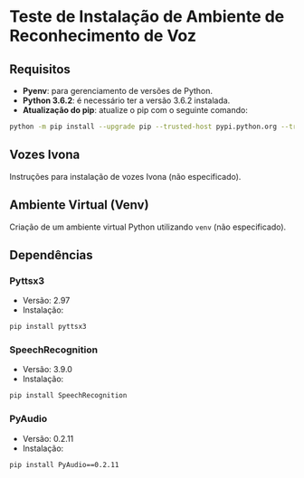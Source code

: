 
# Teste de Instalação de Ambiente de Reconhecimento de Voz

## Requisitos

- **Pyenv**: para gerenciamento de versões de Python.
- **Python 3.6.2**: é necessário ter a versão 3.6.2 instalada.
- **Atualização do pip**: atualize o pip com o seguinte comando:

```bash
python -m pip install --upgrade pip --trusted-host pypi.python.org --trusted-host pypi.org --trusted-host files.pythonhosted.org
```

## Vozes Ivona
Instruções para instalação de vozes Ivona (não especificado).

## Ambiente Virtual (Venv)

Criação de um ambiente virtual Python utilizando `venv` (não especificado).

## Dependências

### Pyttsx3
- Versão: 2.97
- Instalação:

```bash
pip install pyttsx3
```

### SpeechRecognition
- Versão: 3.9.0
- Instalação:

```bash
pip install SpeechRecognition
```

### PyAudio
- Versão: 0.2.11
- Instalação:

```bash
pip install PyAudio==0.2.11
```

